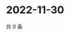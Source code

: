 # 2022-11-30

共 0 条

<!-- BEGIN WEIBO -->
<!-- 最后更新时间 Wed Nov 30 2022 14:07:11 GMT+0800 (China Standard Time) -->

<!-- END WEIBO -->

